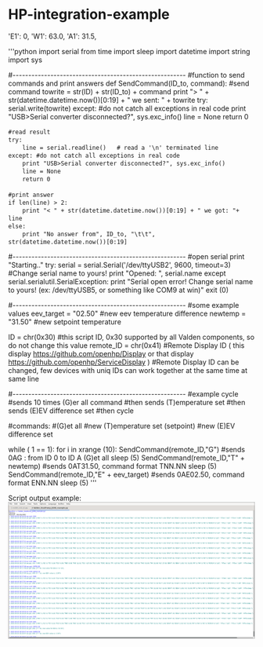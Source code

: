 # HP-integration-example

 'E1': 0,
 'W1': 63.0,
 'A1': 31.5,
 
 '''python
 import serial
from time import sleep
import datetime
import string
import sys

#-------------------------------------------------------
#function to send commands and print answers
def SendCommand(ID_to, command):
	#send command
	towrite = str(ID) +  str(ID_to) + command
	print "> " + str(datetime.datetime.now())[0:19] + " we sent: " + towrite
	try:
		serial.write(towrite)
	except:	#do not catch all exceptions in real code
		print "USB>Serial converter disconnected?", sys.exc_info()
		line = None
		return 0
		
	#read result
	try:
		line = serial.readline()   # read a '\n' terminated line
	except:	#do not catch all exceptions in real code
		print "USB>Serial converter disconnected?", sys.exc_info()
		line = None
		return 0

	#print answer
	if len(line) > 2:
		print "< " + str(datetime.datetime.now())[0:19] + " we got: "+ line
	else:
		print "No answer from", ID_to, "\t\t", str(datetime.datetime.now())[0:19]

#-------------------------------------------------------
#open serial
print "Starting.."
try:
	serial = serial.Serial('/dev/ttyUSB2', 9600, timeout=3)	#Change serial name to yours!
	print "Opened: ", serial.name
except serial.serialutil.SerialException:
	print "Serial open error! Change serial name to yours! (ex: /dev/ttyUSB5, or something like COM9 at win)"
	exit (0)

#-------------------------------------------------------
#some example values
eev_target = "02.50"		#new eev temperature difference
newtemp = "31.50"			#new setpoint temperature

ID 		= chr(0x30)	#this script ID, 0x30 supported by all Valden components, so do not change this value
remote_ID = chr(0x41)	#Remote Display ID ( this display https://github.com/openhp/Display  or that display https://github.com/openhp/ServiceDisplay )
					#Remote Display ID can be changed, few devices with uniq IDs can work together at the same time at same line

#-------------------------------------------------------
#example cycle
#sends 10 times (G)er all command
#then sends (T)emperature set 
#then sends (E)EV difference set
#then cycle

#commands: 
#(G)et all 
#new (T)emperature set (setpoint) 
#new (E)EV difference set

while ( 1 == 1):
	for i in xrange (10):
		SendCommand(remote_ID,"G")		#sends 0AG : from ID 0 to ID A (G)et all
		sleep (5)
	SendCommand(remote_ID,"T" + newtemp)	#sends 0AT31.50, command format TNN.NN
	sleep (5)
	SendCommand(remote_ID,"E" + eev_target)	#sends 0AE02.50, command format ENN.NN
	sleep (5)
 '''
 
 Script output example:
 ![script output screenshot](./m_script_output_screen.png)
